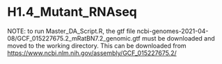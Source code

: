 # H1.4_Mutant_RNAseq
NOTE: to run Master_DA_Script.R, the gtf file ncbi-genomes-2021-04-08/GCF_015227675.2_mRatBN7.2_genomic.gtf must be downloaded and moved to the working directory. This can be downloaded from https://www.ncbi.nlm.nih.gov/assembly/GCF_015227675.2/
